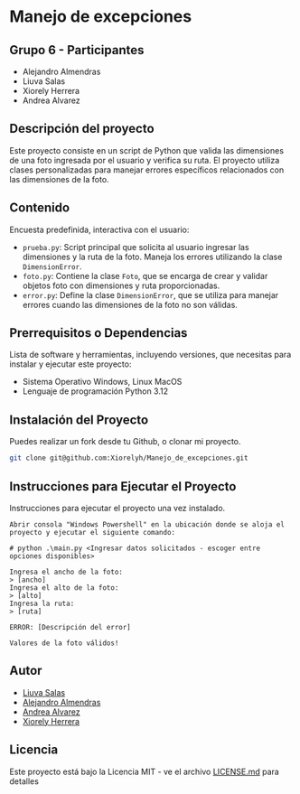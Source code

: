 # Manejo de excepciones

## Grupo 6 - Participantes

- Alejandro Almendras
- Liuva Salas
- Xiorely Herrera
- Andrea Alvarez

## Descripción del proyecto

Este proyecto consiste en un script de Python que valida las dimensiones de una foto ingresada por el usuario y verifica su ruta. El proyecto utiliza clases personalizadas para manejar errores específicos relacionados con las dimensiones de la foto.

## Contenido

Encuesta predefinida, interactiva con el usuario:

- `prueba.py`: Script principal que solicita al usuario ingresar las dimensiones y la ruta de la foto. Maneja los errores utilizando la clase `DimensionError`.
- `foto.py`: Contiene la clase `Foto`, que se encarga de crear y validar objetos foto con dimensiones y ruta proporcionadas.
- `error.py`: Define la clase `DimensionError`, que se utiliza para manejar errores cuando las dimensiones de la foto no son válidas.


## Prerrequisitos o Dependencias

Lista de software y herramientas, incluyendo versiones, que necesitas para instalar y ejecutar este proyecto:

- Sistema Operativo Windows, Linux MacOS
- Lenguaje de programación Python 3.12

## Instalación del Proyecto

Puedes realizar un fork desde tu Github, o clonar mi proyecto.

```bash
git clone git@github.com:Xiorelyh/Manejo_de_excepciones.git
```

## Instrucciones para Ejecutar el Proyecto

Instrucciones para ejecutar el proyecto una vez instalado.

```Windows Powershell
Abrir consola "Windows Powershell" en la ubicación donde se aloja el proyecto y ejecutar el siguiente comando:

# python .\main.py <Ingresar datos solicitados - escoger entre opciones disponibles>

Ingresa el ancho de la foto:
> [ancho]
Ingresa el alto de la foto:
> [alto]
Ingresa la ruta:
> [ruta]

ERROR: [Descripción del error]

Valores de la foto válidos!

```

## Autor

- [Liuva Salas](https://github.com/LiuvaSalas)
- [Alejandro Almendras](https://github.com/Almendras2024)
- [Andrea Alvarez](https://github.com/Andrea-Alvarez-Gonzalez)
- [Xiorely Herrera](https://github.com/Xiorelyh)

## Licencia

Este proyecto está bajo la Licencia MIT - ve el archivo [LICENSE.md](LICENSE) para detalles
